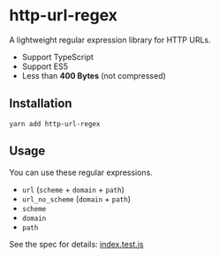 # http-url-regex

A lightweight regular expression library for HTTP URLs.

- Support TypeScript
- Support ES5
- Less than **400 Bytes** (not compressed)

## Installation

`yarn add http-url-regex`

## Usage

You can use these regular expressions.

- `url` (`scheme` + `domain` + `path`)
- `url_no_scheme` (`domain` + `path`)
- `scheme`
- `domain`
- `path`

See the spec for details: [index.test.js](index.test.js)
